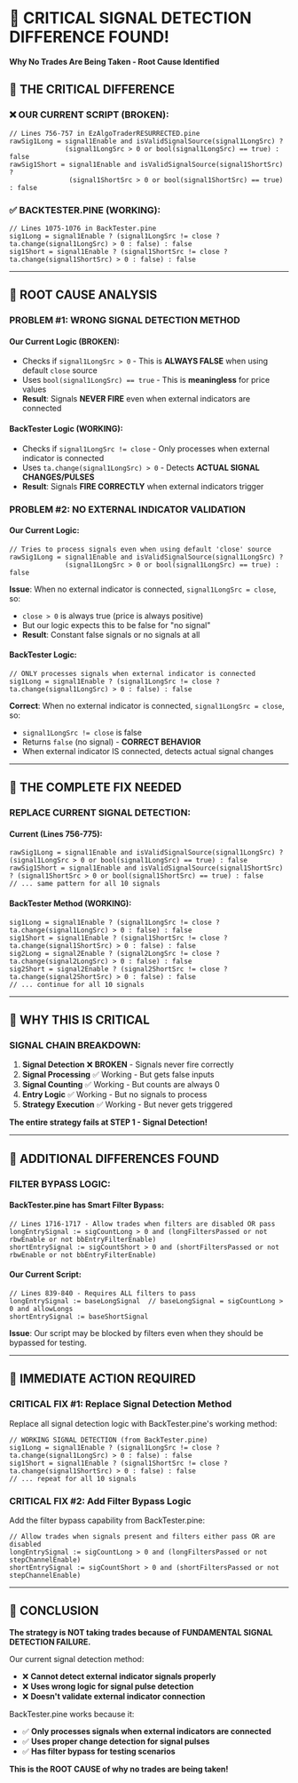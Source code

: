 # 🚨 CRITICAL SIGNAL DETECTION DIFFERENCE FOUND!
**Why No Trades Are Being Taken - Root Cause Identified**

## 🎯 **THE CRITICAL DIFFERENCE**

### **❌ OUR CURRENT SCRIPT (BROKEN):**
```pine
// Lines 756-757 in EzAlgoTraderRESURRECTED.pine
rawSig1Long = signal1Enable and isValidSignalSource(signal1LongSrc) ? 
              (signal1LongSrc > 0 or bool(signal1LongSrc) == true) : false
rawSig1Short = signal1Enable and isValidSignalSource(signal1ShortSrc) ? 
               (signal1ShortSrc > 0 or bool(signal1ShortSrc) == true) : false
```

### **✅ BACKTESTER.PINE (WORKING):**
```pine
// Lines 1075-1076 in BackTester.pine
sig1Long = signal1Enable ? (signal1LongSrc != close ? ta.change(signal1LongSrc) > 0 : false) : false
sig1Short = signal1Enable ? (signal1ShortSrc != close ? ta.change(signal1ShortSrc) > 0 : false) : false
```

---

## 🚨 **ROOT CAUSE ANALYSIS**

### **PROBLEM #1: WRONG SIGNAL DETECTION METHOD**

#### **Our Current Logic (BROKEN):**
- Checks if `signal1LongSrc > 0` - This is **ALWAYS FALSE** when using default `close` source
- Uses `bool(signal1LongSrc) == true` - This is **meaningless** for price values
- **Result**: Signals **NEVER FIRE** even when external indicators are connected

#### **BackTester Logic (WORKING):**
- Checks if `signal1LongSrc != close` - Only processes when external indicator is connected
- Uses `ta.change(signal1LongSrc) > 0` - Detects **ACTUAL SIGNAL CHANGES/PULSES**
- **Result**: Signals **FIRE CORRECTLY** when external indicators trigger

### **PROBLEM #2: NO EXTERNAL INDICATOR VALIDATION**

#### **Our Current Logic:**
```pine
// Tries to process signals even when using default 'close' source
rawSig1Long = signal1Enable and isValidSignalSource(signal1LongSrc) ? 
              (signal1LongSrc > 0 or bool(signal1LongSrc) == true) : false
```
**Issue**: When no external indicator is connected, `signal1LongSrc = close`, so:
- `close > 0` is always true (price is always positive)
- But our logic expects this to be false for "no signal"
- **Result**: Constant false signals or no signals at all

#### **BackTester Logic:**
```pine
// ONLY processes signals when external indicator is connected
sig1Long = signal1Enable ? (signal1LongSrc != close ? ta.change(signal1LongSrc) > 0 : false) : false
```
**Correct**: When no external indicator is connected, `signal1LongSrc = close`, so:
- `signal1LongSrc != close` is false
- Returns `false` (no signal) - **CORRECT BEHAVIOR**
- When external indicator IS connected, detects actual signal changes

---

## 🎯 **THE COMPLETE FIX NEEDED**

### **REPLACE CURRENT SIGNAL DETECTION:**

#### **Current (Lines 756-775):**
```pine
rawSig1Long = signal1Enable and isValidSignalSource(signal1LongSrc) ? (signal1LongSrc > 0 or bool(signal1LongSrc) == true) : false
rawSig1Short = signal1Enable and isValidSignalSource(signal1ShortSrc) ? (signal1ShortSrc > 0 or bool(signal1ShortSrc) == true) : false
// ... same pattern for all 10 signals
```

#### **BackTester Method (WORKING):**
```pine
sig1Long = signal1Enable ? (signal1LongSrc != close ? ta.change(signal1LongSrc) > 0 : false) : false
sig1Short = signal1Enable ? (signal1ShortSrc != close ? ta.change(signal1ShortSrc) > 0 : false) : false
sig2Long = signal2Enable ? (signal2LongSrc != close ? ta.change(signal2LongSrc) > 0 : false) : false
sig2Short = signal2Enable ? (signal2ShortSrc != close ? ta.change(signal2ShortSrc) > 0 : false) : false
// ... continue for all 10 signals
```

---

## 🚨 **WHY THIS IS CRITICAL**

### **SIGNAL CHAIN BREAKDOWN:**

1. **Signal Detection** ❌ **BROKEN** - Signals never fire correctly
2. **Signal Processing** ✅ Working - But gets false inputs
3. **Signal Counting** ✅ Working - But counts are always 0
4. **Entry Logic** ✅ Working - But no signals to process
5. **Strategy Execution** ✅ Working - But never gets triggered

**The entire strategy fails at STEP 1 - Signal Detection!**

---

## 🔧 **ADDITIONAL DIFFERENCES FOUND**

### **FILTER BYPASS LOGIC:**

#### **BackTester.pine has Smart Filter Bypass:**
```pine
// Lines 1716-1717 - Allow trades when filters are disabled OR pass
longEntrySignal := sigCountLong > 0 and (longFiltersPassed or not rbwEnable or not bbEntryFilterEnable)
shortEntrySignal := sigCountShort > 0 and (shortFiltersPassed or not rbwEnable or not bbEntryFilterEnable)
```

#### **Our Current Script:**
```pine
// Lines 839-840 - Requires ALL filters to pass
longEntrySignal := baseLongSignal  // baseLongSignal = sigCountLong > 0 and allowLongs
shortEntrySignal := baseShortSignal
```

**Issue**: Our script may be blocked by filters even when they should be bypassed for testing.

---

## 🎯 **IMMEDIATE ACTION REQUIRED**

### **CRITICAL FIX #1: Replace Signal Detection Method**
Replace all signal detection logic with BackTester.pine's working method:

```pine
// WORKING SIGNAL DETECTION (from BackTester.pine)
sig1Long = signal1Enable ? (signal1LongSrc != close ? ta.change(signal1LongSrc) > 0 : false) : false
sig1Short = signal1Enable ? (signal1ShortSrc != close ? ta.change(signal1ShortSrc) > 0 : false) : false
// ... repeat for all 10 signals
```

### **CRITICAL FIX #2: Add Filter Bypass Logic**
Add the filter bypass capability from BackTester.pine:

```pine
// Allow trades when signals present and filters either pass OR are disabled
longEntrySignal := sigCountLong > 0 and (longFiltersPassed or not stepChannelEnable)
shortEntrySignal := sigCountShort > 0 and (shortFiltersPassed or not stepChannelEnable)
```

---

## 🏁 **CONCLUSION**

**The strategy is NOT taking trades because of FUNDAMENTAL SIGNAL DETECTION FAILURE.**

Our current signal detection method:
- ❌ **Cannot detect external indicator signals properly**
- ❌ **Uses wrong logic for signal pulse detection**  
- ❌ **Doesn't validate external indicator connection**

BackTester.pine works because it:
- ✅ **Only processes signals when external indicators are connected**
- ✅ **Uses proper change detection for signal pulses**
- ✅ **Has filter bypass for testing scenarios**

**This is the ROOT CAUSE of why no trades are being taken!**